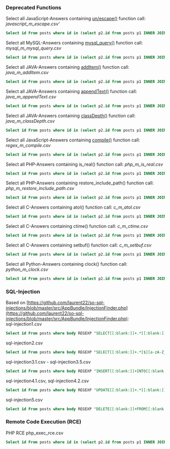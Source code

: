### Deprecated Functions
Select all JavaScript-Answers containing [un/escape()](https://developer.mozilla.org/de/docs/Web/JavaScript/Reference/Global_Objects/escape) function call: _javascript_m_escape.csv'_

````sql
Select id From posts where id in (select p2.id from posts p1 INNER JOIN posts p2 ON p2.ParentId = p1.Id Where p1.tags like "%<javascript>%") and body like '%<pre><code>%escape(%)%' into outfile 'javascript_m_escape.csv';
````

Select all MySQL-Answers containing [mysql_query()](https://www.php.net/manual/en/function.mysql-query.php) function call:  _mysql_m_mysql_query.csv_
````sql
Select id From posts where id in (select p2.id from posts p1 INNER JOIN posts p2 ON p2.ParentId = p1.Id Where p1.tags like "%<mysql>%") and body like "%<pre><code>%mysql_query(%)%" into outfile 'mysql_m_mysql_query.csv';
````


Select all JAVA-Answers containing [addItem()](https://docs.oracle.com/javase/7/docs/api/deprecated-list.html) function call:  _java_m_addItem.csv_
````sql
Select id From posts where id in (select p2.id from posts p1 INNER JOIN posts p2 ON p2.ParentId = p1.Id Where p1.tags like "%<java>%") and body like "%<pre><code>%addItem(%)%" into outfile 'java_m_addItem.csv';
````


Select all JAVA-Answers containing [appendText()](https://docs.oracle.com/javase/7/docs/api/deprecated-list.html) function call:  _java_m_appendText.csv_
````sql
Select id From posts where id in (select p2.id from posts p1 INNER JOIN posts p2 ON p2.ParentId = p1.Id Where p1.tags like "%<java>%") and body like "%<pre><code>%appendText(%)%" into outfile 'java_m_appendText.csv';

````

Select all JAVA-Answers containing [classDepth()](https://docs.oracle.com/javase/7/docs/api/deprecated-list.html) function call:  _java_m_classDepth.csv_
````sql
Select id From posts where id in (select p2.id from posts p1 INNER JOIN posts p2 ON p2.ParentId = p1.Id Where p1.tags like "%<java>%") and body like "%<pre><code>%classDepth(%)%" into outfile 'java_m_classDepth.csv';
````

Select all JavaScript-Answers containing [compile()](https://developer.mozilla.org/en-US/docs/Web/JavaScript/Reference/Deprecated_and_obsolete_features) function call:  _regex_m_compile.csv_
````sql
Select id From posts where id in (select p2.id from posts p1 INNER JOIN posts p2 ON p2.ParentId = p1.Id Where p1.tags like "%<javascript>%") and body like "%<pre><code>%compile(%)%" into outfile 'regex_m_compile.csv';
````

Select all PHP-Answers containing is_real() function call:  _php_m_is_real.csv_
````sql
Select id From posts where id in (select p2.id from posts p1 INNER JOIN posts p2 ON p2.ParentId = p1.Id Where p1.tags like "%<php>%") and body like "%<pre><code>%is_real(%)%" into outfile 'php_m_is_real.csv';
````


Select all PHP-Answers containing restore_include_path() function call:  _php_m_restore_include_path.csv_
````sql
Select id From posts where id in (select p2.id from posts p1 INNER JOIN posts p2 ON p2.ParentId = p1.Id Where p1.tags like "%<php>%") and body like "%<pre><code>%restore_include_path(%)%" into outfile 'php_m_restore_include_path.csv';
````


Select all C-Answers containing atol() function call:  _c_m_atol.csv_
````sql
Select id From posts where id in (select p2.id from posts p1 INNER JOIN posts p2 ON p2.ParentId = p1.Id Where p1.tags like "%<c>%") and body like "%<pre><code>%atol(%)%" into outfile 'c_m_atol.csv';

````

Select all C-Answers containing ctime() function call:  _c_m_ctime.csv_
````sql
Select id From posts where id in (select p2.id from posts p1 INNER JOIN posts p2 ON p2.ParentId = p1.Id Where p1.tags like "%<c>%") and body like "%<pre><code>%ctime(%)%" into outfile 'c_m_ctime.csv';
````

Select all C-Answers containing setbuf() function call:  _c_m_setbuf.csv_
````sql
Select id From posts where id in (select p2.id from posts p1 INNER JOIN posts p2 ON p2.ParentId = p1.Id Where p1.tags like "%<c>%") and body like "%<pre><code>%setbuf(%)%" into outfile 'c_m_setbuf.csv';
````


Select all Python-Answers containing clock() function call:  _python_m_clock.csv_
````sql
Select id From posts where id in (select p2.id from posts p1 INNER JOIN posts p2 ON p2.ParentId = p1.Id Where p1.tags like "%<python>%") and body like "%<pre><code>%clock(&)%" into outfile 'python_m_clock.csv';
````
### SQL-Injection
Based on [https://github.com/laurent22/so-sql-injections/blob/master/src/AppBundle/InjectionFinder.php](https://github.com/laurent22/so-sql-injections/blob/master/src/AppBundle/InjectionFinder.php):  
sql-injection1.csv
````sql
Select id From posts where body REGEXP "SELECT[[:blank:]]+.*[[:blank:]]FROM[[:blank:]]*[[:blank:]]WHERE[[:blank:]].*[$][a-zA-Z_].*";
````
sql-injection2.csv
````sql
Select id From posts where body REGEXP "SELECT[[:blank:]]+.*[$][a-zA-Z_].*[[:blank:]]FROM.*";
````
sql-injection3.1.csv - sql-injection3.5.csv
````sql
Select id From posts where body REGEXP "INSERT[[:blank:]]+INTO[[:blank:]].*[$][a-zA-Z_].*";
````
sql-injection4.1.csv, sql-injection4.2.csv
````sql
Select id From posts where body REGEXP "UPDATE[[:blank:]]+.*[[:blank:]]SET[[:blank:]].*[$][a-zA-Z_].*";
````
sql-injection5.csv
````sql
Select id From posts where body REGEXP "DELETE[[:blank:]]+FROM[[:blank:]]+.*[$][a-zA-Z_].*";
````  
### Remote Code Execution (RCE)  
PHP RCE php_exec_rce.csv
````sql
Select id From posts where id in (select p2.id from posts p1 INNER JOIN posts p2 ON p2.ParentId = p1.Id Where p1.tags like "%<php>%") and body like "%<pre><code>% exec(%$%)%" into outfile 'php_exec_rce.csv';
````